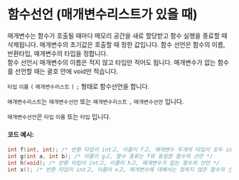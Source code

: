 # 함수선언 (매개변수리스트가 있을 때)

매개변수는 함수가 호출될 때마다 메모리 공간을 새로 할당받고 함수 실행을 종료할 때 삭제됩니다. 
매개변수의 초기값은 호출할 때 정한 값입니다. 
함수 선언은 함수의 이름, 반환타입, 매개변수의 타입을 정합니다.  
함수 선언시 매개변수의 이름은 적지 않고 타입만 적어도 됩니다. 
매개변수가 없는 함수를 선언할 때는 괄호 안에 void만 적습니다. 

`타입` `이름` `(` `매개변수리스트` `)` `;` 형태로 함수선언을 합니다.

`매개변수리스트`는 `매개변수선언` 또는 `매개변수리스트` `,` `매개변수선언` 입니다. 

`매개변수선언`은 `타입` `이름` 또는 `타입` 입니다. 

#### 코드 예시:
```c
int f(int, int); /* 반환 타입이 int고, 이름이 f고, 매개변수 두개의 타입이 모두 int인 함수의 선언 */
int g(int a, int b); /* 이름이 g고, 함수 종류는 f와 동일한 함수의 선언 */
int h(void); /* 반환 타입이 int고, 이름이 h고, 매개변수가 없는 함수의 선언 */
int x(); /* 반환 타입이 int고, 이름이 x고, 매개변수에 대해서는 정하지 않은 함수의 선언 */
```
